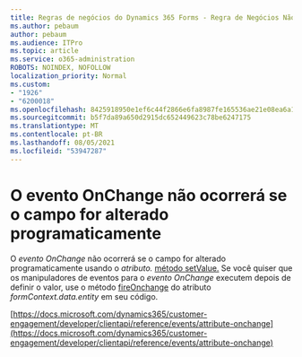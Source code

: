 ```yaml
---
title: Regras de negócios do Dynamics 365 Forms - Regra de Negócios Não Disparar para um Formulário
ms.author: pebaum
author: pebaum
ms.audience: ITPro
ms.topic: article
ms.service: o365-administration
ROBOTS: NOINDEX, NOFOLLOW
localization_priority: Normal
ms.custom:
- "1926"
- "6200018"
ms.openlocfilehash: 8425918950e1ef6c44f2866e6fa8987fe165536ae21e08ea6a1da880f761d512
ms.sourcegitcommit: b5f7da89a650d2915dc652449623c78be6247175
ms.translationtype: MT
ms.contentlocale: pt-BR
ms.lasthandoff: 08/05/2021
ms.locfileid: "53947287"
---
```

# <a name="onchange-event-does-not-occur-if-the-field-is-changed-programmatically"></a>O evento OnChange não ocorrerá se o campo for alterado programaticamente

O *evento OnChange* não ocorrerá se o campo for alterado programaticamente usando o *atributo.* [método setValue.](https://docs.microsoft.com/dynamics365/customer-engagement/developer/clientapi/reference/attributes/setvalue) Se você quiser que os manipuladores de eventos para o *evento OnChange* executem depois de definir o valor, use o método [fireOnchange](https://docs.microsoft.com/dynamics365/customer-engagement/developer/clientapi/reference/attributes/fireonchange) do atributo *formContext.data.entity* em seu código.

[https://docs.microsoft.com/dynamics365/customer-engagement/developer/clientapi/reference/events/attribute-onchange](https://docs.microsoft.com/dynamics365/customer-engagement/developer/clientapi/reference/events/attribute-onchange)
